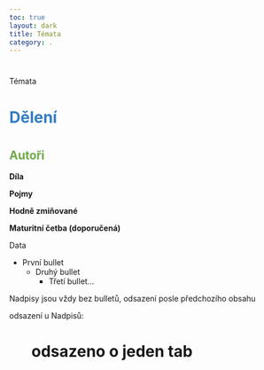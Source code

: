 ```yaml
---
toc: true
layout: dark
title: Témata 
category: . 
---
```





#
 Témata




#
# <span style="color: #327DC3">**Dělení**</span>




#
## <span style="color: #6CAA46">**Autoři**</span>

<span style="color: #
EC7627">**Díla**</span>

<span style="color: #
8422ce">**Pojmy**</span>

<span style="color: #
FF6363">**Hodně zmiňované**</span>

<span style="color: #
FF0505">**Maturitní četba (doporučená)**</span>

<span style="color: #
DBA400">Data</span>

* První bullet
  * Druhý bullet
    * Třetí bullet...

Nadpisy jsou vždy bez bulletů, odsazení posle předchozího obsahu

odsazení u Nadpisů:




#
# <span style="margin-left: 40px;"> odsazeno o jeden tab</span>
